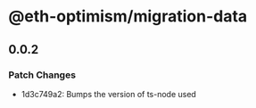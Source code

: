 # @eth-optimism/migration-data

## 0.0.2
### Patch Changes

- 1d3c749a2: Bumps the version of ts-node used
